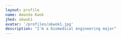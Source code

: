 ```yaml
---
layout: profile
name: Amanda Kwok
jhed: akwok1
avatar: '/profiles/akwok1.jpg'
description: "I'm a biomedical engineering major"
---
```


